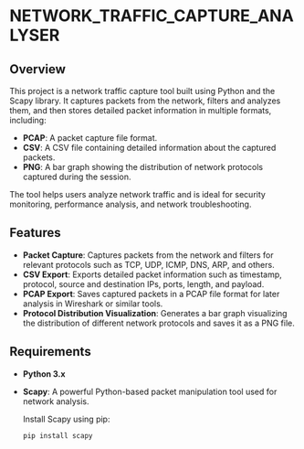 # NETWORK_TRAFFIC_CAPTURE_ANALYSER

## Overview

This project is a network traffic capture tool built using Python and the Scapy library. It captures packets from the network, filters and analyzes them, and then stores detailed packet information in multiple formats, including:

- **PCAP**: A packet capture file format.
- **CSV**: A CSV file containing detailed information about the captured packets.
- **PNG**: A bar graph showing the distribution of network protocols captured during the session.

The tool helps users analyze network traffic and is ideal for security monitoring, performance analysis, and network troubleshooting.

## Features

- **Packet Capture**: Captures packets from the network and filters for relevant protocols such as TCP, UDP, ICMP, DNS, ARP, and others.
- **CSV Export**: Exports detailed packet information such as timestamp, protocol, source and destination IPs, ports, length, and payload.
- **PCAP Export**: Saves captured packets in a PCAP file format for later analysis in Wireshark or similar tools.
- **Protocol Distribution Visualization**: Generates a bar graph visualizing the distribution of different network protocols and saves it as a PNG file.

## Requirements

- **Python 3.x**
- **Scapy**: A powerful Python-based packet manipulation tool used for network analysis.
  
  Install Scapy using pip:
  ```bash
  pip install scapy
